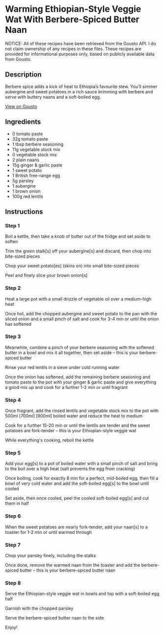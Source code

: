 # Warming Ethiopian-Style Veggie Wat With Berbere-Spiced Butter Naan

NOTICE: All of these recipes have been retrieved from the Gousto API. I do not claim ownership of any recipes in these files. These recipes are provided for informational purposes only, based on publicly available data from Gousto.

## Description

Berbere spice adds a kick of heat to Ethiopia’s favourite stew. You’ll simmer aubergine and sweet potatoes in a rich sauce brimming with berbere and serve with buttery naans and a soft-boiled egg.

[View on Gousto](https://www.gousto.co.uk/recipes/cookbook/warming-ethiopian-veggie-wat-with-berbere-spiced-butter-naans)

## Ingredients

- 0 tomato paste
- 32g tomato paste
- 1 tbsp berbere seasoning
- 11g vegetable stock mix
- 0 vegetable stock mix
- 2 plain naans
- 15g ginger & garlic paste
- 1 sweet potato
- 1 British free-range egg
- 5g parsley
- 1 aubergine
- 1 brown onion
- 100g red lentils

## Instructions


### Step 1

Boil a kettle, then take a knob of butter out of the fridge and set aside to soften

Trim the green stalk[s] off your aubergine[s] and discard, then chop into bite-sized pieces

Chop your sweet potato[es] (skins on) into small bite-sized pieces

Peel and finely slice your brown onion[s]


### Step 2

Heat a large pot with a small drizzle of vegetable oil over a medium-high heat

Once hot, add the chopped aubergine and sweet potato to the pan with the sliced onion and a small pinch of salt and cook for 3-4 min or until the onion has softened


### Step 3

Meanwhile, combine a pinch of your berbere seasoning with the softened butter in a bowl and mix it all together, then set aside – this is your berbere-spiced butter

Rinse your red lentils in a sieve under cold running water

Once the onion has softened, add the remaining berbere seasoning and tomato paste to the pot with your ginger & garlic paste and give everything a good mix up and cook for a further 1-2 min or until fragrant


### Step 4

Once fragrant, add the rinsed lentils and vegetable stock mix to the pot with 500ml<span class="text-purple"> [700ml]</span> <span class="text-danger">[900ml]</span> boiled water and reduce the heat to medium

Cook for a further 15-20 min or until the lentils are tender and the sweet potatoes are fork-tender – this is your Ethiopian-style veggie wat

While everything's cooking, reboil the kettle


### Step 5

Add your egg[s] to a pot of boiled water with a small pinch of salt and bring to the boil over a high heat (salt prevents the egg from cracking)

Once boiling, cook for exactly 8 min for a perfect, mid-boiled egg, then fill a bowl of very cold water and add the soft-boiled egg[s] to the bowl until cooled

Set aside, then once cooled, peel the cooled soft-boiled egg[s] and cut them in half


### Step 6

When the sweet potatoes are nearly fork-tender, add your naan[s] to a toaster for 1-2 min or until warmed through


### Step 7

Chop your parsley finely, including the stalks

Once done, remove the warmed naan from the toaster and add the berbere-spiced butter – this is your berbere-spiced butter naan

### Step 8

Serve the Ethiopian-style veggie wat in bowls and top with a soft-boiled egg half

Garnish with the chopped parsley

Serve the berbere-spiced butter naan to the side

Enjoy!

